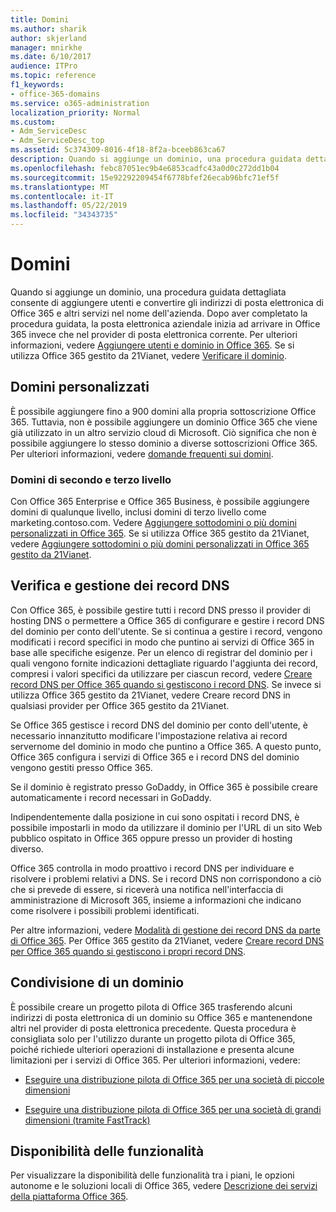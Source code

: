 ```yaml
---
title: Domini
ms.author: sharik
author: skjerland
manager: mnirkhe
ms.date: 6/10/2017
audience: ITPro
ms.topic: reference
f1_keywords:
- office-365-domains
ms.service: o365-administration
localization_priority: Normal
ms.custom:
- Adm_ServiceDesc
- Adm_ServiceDesc_top
ms.assetid: 5c374309-8016-4f18-8f2a-bceeb863ca67
description: Quando si aggiunge un dominio, una procedura guidata dettagliata consente di aggiungere utenti e convertire gli indirizzi di posta elettronica di Office 365 e altri servizi nel nome dell'azienda. Dopo aver completato la procedura guidata, la posta elettronica aziendale inizia ad arrivare in Office 365 invece che nel provider di posta elettronica corrente. Per ulteriori informazioni, vedere Aggiungere utenti e dominio in Office 365. Se si utilizza Office 365 gestito da 21Vianet, vedere Verificare il dominio.
ms.openlocfilehash: febc87051ec9b4e6853cadfc43a0d0c272dd1b04
ms.sourcegitcommit: 15e92292209454f6778bfef26ecab96bfc71ef5f
ms.translationtype: MT
ms.contentlocale: it-IT
ms.lasthandoff: 05/22/2019
ms.locfileid: "34343735"
---
```

# <a name="domains"></a>Domini

Quando si aggiunge un dominio, una procedura guidata dettagliata consente di aggiungere utenti e convertire gli indirizzi di posta elettronica di Office 365 e altri servizi nel nome dell'azienda. Dopo aver completato la procedura guidata, la posta elettronica aziendale inizia ad arrivare in Office 365 invece che nel provider di posta elettronica corrente. Per ulteriori informazioni, vedere [Aggiungere utenti e dominio in Office 365](https://support.office.com/article/6383f56d-3d09-4dcb-9b41-b5f5a5efd611). Se si utilizza Office 365 gestito da 21Vianet, vedere [Verificare il dominio](http://go.microsoft.com/fwlink/?LinkID=733344&amp;clcid=0x409).
  
## <a name="custom-domains"></a>Domini personalizzati
<a name="BKMK_CustomDomains"> </a>

È possibile aggiungere fino a 900 domini alla propria sottoscrizione Office 365. Tuttavia, non è possibile aggiungere un dominio Office 365 che viene già utilizzato in un altro servizio cloud di Microsoft. Ciò significa che non è possibile aggiungere lo stesso dominio a diverse sottoscrizioni Office 365. Per ulteriori informazioni, vedere [domande frequenti sui domini](https://support.office.com/en-us/article/Domains-FAQ-1272bad0-4bd4-4796-8005-67d6fb3afc5a).
  
### <a name="second-and-third-level-domains"></a>Domini di secondo e terzo livello
<a name="BKMK_SecondAndThirdLevelDomains"> </a>

Con Office 365 Enterprise e Office 365 Business, è possibile aggiungere domini di qualunque livello, inclusi domini di terzo livello come marketing.contoso.com. Vedere [Aggiungere sottodomini o più domini personalizzati in Office 365](http://go.microsoft.com/fwlink/?LinkID=733345&amp;clcid=0x409). Se si utilizza Office 365 gestito da 21Vianet, vedere [Aggiungere sottodomini o più domini personalizzati in Office 365 gestito da 21Vianet](http://go.microsoft.com/fwlink/?LinkID=733346&amp;clcid=0x409).
  
## <a name="domain-verification-and-managing-dns-records"></a>Verifica e gestione dei record DNS
<a name="BKMK_ManagingDNSRecords"> </a>

Con Office 365, è possibile gestire tutti i record DNS presso il provider di hosting DNS o permettere a Office 365 di configurare e gestire i record DNS del dominio per conto dell'utente. Se si continua a gestire i record, vengono modificati i record specifici in modo che puntino ai servizi di Office 365 in base alle specifiche esigenze. Per un elenco di registrar del dominio per i quali vengono fornite indicazioni dettagliate riguardo l'aggiunta dei record, compresi i valori specifici da utilizzare per ciascun record, vedere [Creare record DNS per Office 365 quando si gestiscono i record DNS](https://go.microsoft.com/fwlink/p/?LinkID=270173). Se invece si utilizza Office 365 gestito da 21Vianet, vedere Creare record DNS in qualsiasi provider per Office 365 gestito da 21Vianet. 
  
Se Office 365 gestisce i record DNS del dominio per conto dell'utente, è necessario innanzitutto modificare l'impostazione relativa ai record servernome del dominio in modo che puntino a Office 365. A questo punto, Office 365 configura i servizi di Office 365 e i record DNS del dominio vengono gestiti presso Office 365.
  
Se il dominio è registrato presso GoDaddy, in Office 365 è possibile creare automaticamente i record necessari in GoDaddy. 
  
Indipendentemente dalla posizione in cui sono ospitati i record DNS, è possibile impostarli in modo da utilizzare il dominio per l'URL di un sito Web pubblico ospitato in Office 365 oppure presso un provider di hosting diverso. 
  
Office 365 controlla in modo proattivo i record DNS per individuare e risolvere i problemi relativi a DNS. Se i record DNS non corrispondono a ciò che si prevede di essere, si riceverà una notifica nell'interfaccia di amministrazione di Microsoft 365, insieme a informazioni che indicano come risolvere i possibili problemi identificati.
  
Per altre informazioni, vedere [Modalità di gestione dei record DNS da parte di Office 365](https://go.microsoft.com/fwlink/p/?LinkID=270144). Per Office 365 gestito da 21Vianet, vedere [Creare record DNS per Office 365 quando si gestiscono i propri record DNS](http://go.microsoft.com/fwlink/?LinkID=817326&amp;clcid=0x409).
  
## <a name="sharing-a-domain"></a>Condivisione di un dominio
<a name="BKMK_ManagingDNSRecords"> </a>

È possibile creare un progetto pilota di Office 365 trasferendo alcuni indirizzi di posta elettronica di un dominio su Office 365 e mantenendone altri nel provider di posta elettronica precedente. Questa procedura è consigliata solo per l'utilizzo durante un progetto pilota di Office 365, poiché richiede ulteriori operazioni di installazione e presenta alcune limitazioni per i servizi di Office 365. Per ulteriori informazioni, vedere:
  
- [Eseguire una distribuzione pilota di Office 365 per una società di piccole dimensioni](https://support.office.com/article/39cee536-6a03-40cf-b9c1-f301bb6001d7)
    
- [Eseguire una distribuzione pilota di Office 365 per una società di grandi dimensioni (tramite FastTrack)](https://fasttrack.office.com/onboard)
    
## <a name="feature-availability"></a>Disponibilità delle funzionalità
<a name="BKMK_ManagingDNSRecords"> </a>

Per visualizzare la disponibilità delle funzionalità tra i piani, le opzioni autonome e le soluzioni locali di Office 365, vedere [Descrizione dei servizi della piattaforma Office 365](https://technet.microsoft.com/en-us/library/office-365-platform-service-description.aspx).
  

